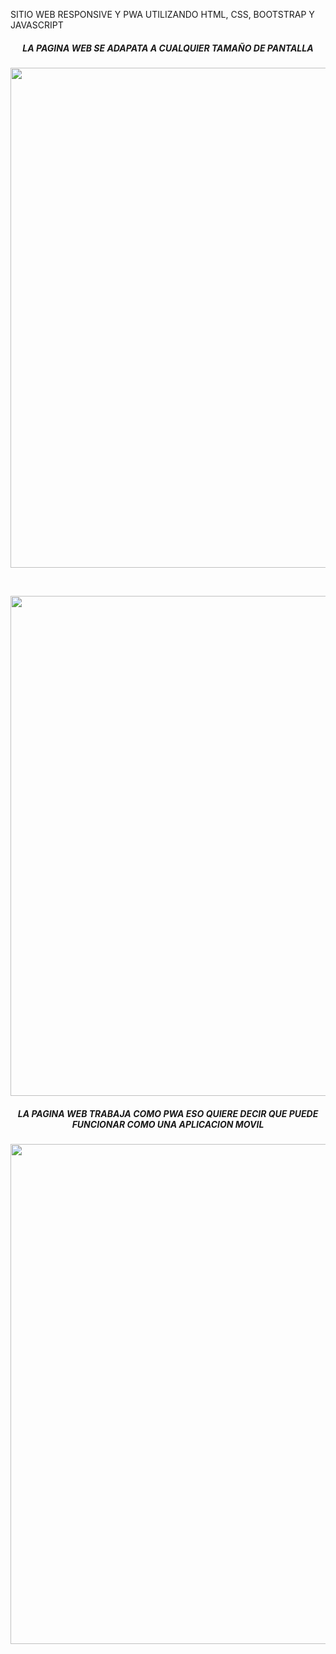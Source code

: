 SITIO WEB RESPONSIVE Y PWA UTILIZANDO HTML, CSS, BOOTSTRAP Y JAVASCRIPT
<h5 align="center"><b>LA PAGINA WEB SE ADAPATA A CUALQUIER TAMAÑO DE PANTALLA</b></h5>
<p align="center"><img src="https://github.com/martin1030/HuascaranSystem/blob/master/assets/img/pagina1.png" width="800"></p>
<br/>
<p align="center"><img src="https://github.com/martin1030/HuascaranSystem/blob/master/assets/img/pagina2.png" width="800"></p>
<h5 align="center"><b>LA PAGINA WEB TRABAJA COMO PWA ESO QUIERE DECIR QUE PUEDE FUNCIONAR COMO UNA APLICACION MOVIL</b></h5>
<p align="center"><img src="https://github.com/martin1030/HuascaranSystem/blob/master/assets/img/pagina3.png" width="800"></p>

